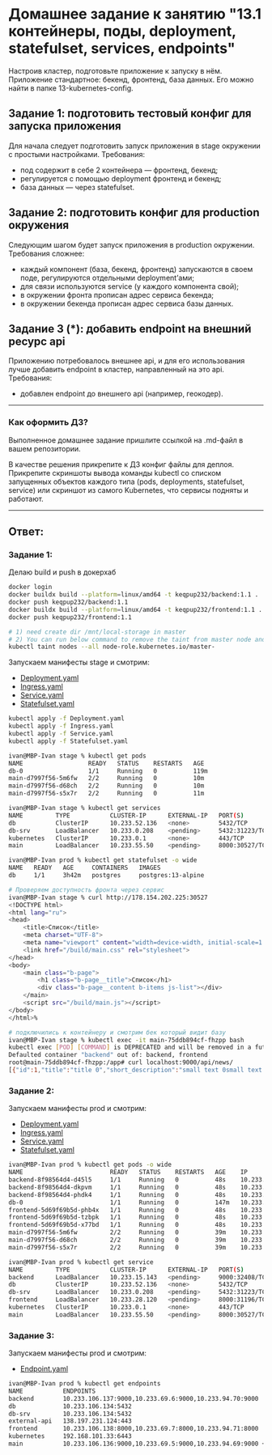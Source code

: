 # Домашнее задание к занятию "13.1 контейнеры, поды, deployment, statefulset, services, endpoints"
Настроив кластер, подготовьте приложение к запуску в нём. Приложение стандартное: бекенд, фронтенд, база данных. Его можно найти в папке 13-kubernetes-config.

## Задание 1: подготовить тестовый конфиг для запуска приложения
Для начала следует подготовить запуск приложения в stage окружении с простыми настройками. Требования:
* под содержит в себе 2 контейнера — фронтенд, бекенд;
* регулируется с помощью deployment фронтенд и бекенд;
* база данных — через statefulset.

## Задание 2: подготовить конфиг для production окружения
Следующим шагом будет запуск приложения в production окружении. Требования сложнее:
* каждый компонент (база, бекенд, фронтенд) запускаются в своем поде, регулируются отдельными deployment’ами;
* для связи используются service (у каждого компонента свой);
* в окружении фронта прописан адрес сервиса бекенда;
* в окружении бекенда прописан адрес сервиса базы данных.

## Задание 3 (*): добавить endpoint на внешний ресурс api
Приложению потребовалось внешнее api, и для его использования лучше добавить endpoint в кластер, направленный на это api. Требования:
* добавлен endpoint до внешнего api (например, геокодер).

---

### Как оформить ДЗ?

Выполненное домашнее задание пришлите ссылкой на .md-файл в вашем репозитории.

В качестве решения прикрепите к ДЗ конфиг файлы для деплоя. Прикрепите скриншоты вывода команды kubectl со списком запущенных объектов каждого типа (pods, deployments, statefulset, service) или скриншот из самого Kubernetes, что сервисы подняты и работают.

---
## Ответ:

### Задание 1:

Делаю build и push в докерхаб
```bash
docker login
docker buildx build --platform=linux/amd64 -t keqpup232/backend:1.1 .
docker push keqpup232/backend:1.1
docker buildx build --platform=linux/amd64 -t keqpup232/frontend:1.1 .
docker push keqpup232/frontend:1.1

# 1) need create dir /mnt/local-storage in master
# 2) You can run below command to remove the taint from master node and then you should be able to deploy your pod on that node
kubectl taint nodes --all node-role.kubernetes.io/master-
```

Запускаем манифесты stage и смотрим:
- [Deployment.yaml](./files/stage/Deployment.yaml)
- [Ingress.yaml](./files/stage/Ingress.yaml)
- [Service.yaml](./files/stage/Service.yaml)
- [Statefulset.yaml](./files/stage/Statefulset.yaml)

```bash
kubectl apply -f Deployment.yaml 
kubectl apply -f Ingress.yaml   
kubectl apply -f Service.yaml 
kubectl apply -f Statefulset.yaml 

ivan@MBP-Ivan stage % kubectl get pods 
NAME                  READY   STATUS    RESTARTS   AGE
db-0                  1/1     Running   0          119m
main-d7997f56-5m6fw   2/2     Running   0          10m
main-d7997f56-d68ch   2/2     Running   0          10m
main-d7997f56-s5x7r   2/2     Running   0          11m

ivan@MBP-Ivan stage % kubectl get services
NAME         TYPE           CLUSTER-IP      EXTERNAL-IP   PORT(S)                         AGE
db           ClusterIP      10.233.52.136   <none>        5432/TCP                        119m
db-srv       LoadBalancer   10.233.0.208    <pending>     5432:31223/TCP                  3h50m
kubernetes   ClusterIP      10.233.0.1      <none>        443/TCP                         4h9m
main         LoadBalancer   10.233.55.50    <pending>     8000:30527/TCP,9000:31582/TCP   3h50m

ivan@MBP-Ivan prod % kubectl get statefulset -o wide
NAME   READY   AGE     CONTAINERS   IMAGES
db     1/1     3h42m   postgres     postgres:13-alpine

# Проверяем доступность фронта через сервис
ivan@MBP-Ivan stage % curl http://178.154.202.225:30527 
<!DOCTYPE html>
<html lang="ru">
<head>
    <title>Список</title>
    <meta charset="UTF-8">
    <meta name="viewport" content="width=device-width, initial-scale=1.0">
    <link href="/build/main.css" rel="stylesheet">
</head>
<body>
    <main class="b-page">
        <h1 class="b-page__title">Список</h1>
        <div class="b-page__content b-items js-list"></div>
    </main>
    <script src="/build/main.js"></script>
</body>
</html>%        

# подключились к контейнеру и смотрим бек который видит базу
ivan@MBP-Ivan stage % kubectl exec -it main-75ddb894cf-fhzpp bash
kubectl exec [POD] [COMMAND] is DEPRECATED and will be removed in a future version. Use kubectl exec [POD] -- [COMMAND] instead.
Defaulted container "backend" out of: backend, frontend
root@main-75ddb894cf-fhzpp:/app# curl localhost:9000/api/news/
[{"id":1,"title":"title 0","short_description":"small text 0small text 0small text 0small text 0small text 0small text 0small text 0small text 0small text 0small text 0","preview":"/static/image.png"}...    
```

### Задание 2:

Запускаем манифесты prod и смотрим:
- [Deployment.yaml](./files/prod/Deployment.yaml)
- [Ingress.yaml](./files/prod/Ingress.yaml)
- [Service.yaml](./files/prod/Service.yaml)
- [Statefulset.yaml](./files/prod/Statefulset.yaml)

```bash
ivan@MBP-Ivan prod % kubectl get pods -o wide
NAME                        READY   STATUS    RESTARTS   AGE    IP               NODE       NOMINATED NODE   READINESS GATES
backend-8f98564d4-d45l5     1/1     Running   0          48s    10.233.106.137   master01   <none>           <none>
backend-8f98564d4-dkpvm     1/1     Running   0          48s    10.233.94.70     worker02   <none>           <none>
backend-8f98564d4-phdk4     1/1     Running   0          48s    10.233.69.6      worker01   <none>           <none>
db-0                        1/1     Running   0          147m   10.233.106.134   master01   <none>           <none>
frontend-5d69f69b5d-phb4x   1/1     Running   0          48s    10.233.69.7      worker01   <none>           <none>
frontend-5d69f69b5d-tzbpk   1/1     Running   0          48s    10.233.106.138   master01   <none>           <none>
frontend-5d69f69b5d-x77bd   1/1     Running   0          48s    10.233.94.71     worker02   <none>           <none>
main-d7997f56-5m6fw         2/2     Running   0          39m    10.233.69.5      worker01   <none>           <none>
main-d7997f56-d68ch         2/2     Running   0          39m    10.233.106.136   master01   <none>           <none>
main-d7997f56-s5x7r         2/2     Running   0          39m    10.233.94.69     worker02   <none>           <none>

ivan@MBP-Ivan prod % kubectl get service     
NAME         TYPE           CLUSTER-IP      EXTERNAL-IP   PORT(S)                         AGE
backend      LoadBalancer   10.233.15.143   <pending>     9000:32408/TCP                  66s
db           ClusterIP      10.233.52.136   <none>        5432/TCP                        148m
db-srv       LoadBalancer   10.233.0.208    <pending>     5432:31223/TCP                  4h19m
frontend     LoadBalancer   10.233.28.120   <pending>     8000:31196/TCP                  66s
kubernetes   ClusterIP      10.233.0.1      <none>        443/TCP                         4h38m
main         LoadBalancer   10.233.55.50    <pending>     8000:30527/TCP,9000:31582/TCP   4h19m
```

### Задание 3:

Запускаем манифесты prod и смотрим:
- [Endpoint.yaml](./files/prod/Endpoint.yaml)

```bash
ivan@MBP-Ivan prod % kubectl get endpoints
NAME           ENDPOINTS                                                            AGE
backend        10.233.106.137:9000,10.233.69.6:9000,10.233.94.70:9000               73m
db             10.233.106.134:5432                                                  3h41m
db-srv         10.233.106.134:5432                                                  5h32m
external-api   138.197.231.124:443                                                  16s
frontend       10.233.106.138:8000,10.233.69.7:8000,10.233.94.71:8000               73m
kubernetes     192.168.101.33:6443                                                  5h51m
main           10.233.106.136:9000,10.233.69.5:9000,10.233.94.69:9000 + 3 more...   5h32m
```